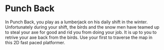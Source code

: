 # Punch Back
In Punch Back, you play as a lumberjack on his daily shift in the winter. Unfortunately during your shift, the birds and the snow men have teamed up to steal your axe for good and rid you from doing your job. It is up to you to retrive your axe back from the birds. Use your first to traverse the map in this 2D fast paced platformer. 
